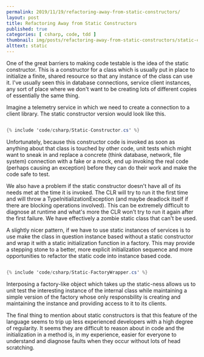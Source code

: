 ```yaml
---
permalink: 2019/11/19/refactoring-away-from-static-constructors/
layout: post
title: Refactoring Away from Static Constructors
published: true
categories: [ csharp, code, tdd ]
thumbnail: img/posts/refactoring-away-from-static-constructors/static-constructors-420x255.webp
alttext: static
---
```


One of the great barriers to making code testable is the idea of the static constructor. This is a constructor for a class which 
is usually put in place to initialize a finite, shared resource so that any instance of the class can use it. I've usually seen 
this in database connections, service client instances, any sort of place where we don't want to be creating lots of different 
copies of essentially the same thing. 

Imagine a telemetry service in which we need to create a connection to a client library. The static constructor version 
would look like this.

~~~csharp

{% include 'code/csharp/Static-Constructor.cs' %}

~~~

Unfortunately, because this constructor code is invoked as soon as anything about that class is touched by other code, unit tests 
which might want to sneak in and replace a concrete (think database, network, file system) connection with a fake or a mock, end up 
invoking the real code (perhaps causing an exception) before they can do their work and make the code safe to test. 

We also have a problem if the static constructor doesn't have all of its needs met at the time it is invoked. The CLR will try to run it 
the first time and will throw a TypeInitializationException (and maybe deadlock itself if there are blocking operations involved). This can 
be extremely difficult to diagnose at runtime and what's more the CLR won't try to run it again after the first failure. We have effectively 
a zombie static class that can't be used.  

A slightly nicer pattern, if we have to use static instances of services is to use make the class in question instance based without a static 
constructor and wrap it with a static initialization function in a factory. This may provide a stepping stone to a better, more explicit 
initialization sequence and more opportunities to refactor the static code into instance based code. 

~~~csharp

{% include 'code/csharp/Static-FactoryWrapper.cs' %}

~~~

Interposing a factory-like object which takes up the static-ness allows us to unit test the interesting instance of the internal class while 
maintaining a simple version of the factory whose only responsbility is creating and maintaining the instance and providing access to it 
to its clients. 

The final thing to mention about static constructors is that this feature of the language seems to trip up less experienced developers 
with a high degree of regularity. It seems they are difficult to reason about in code and the initialization in a method is, in my experience, 
easier for everyone to understand and diagnose faults when they occur without lots of head scratching.

